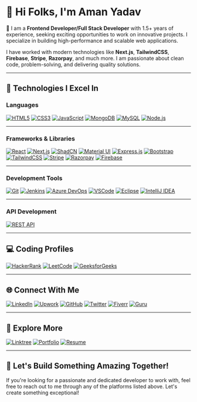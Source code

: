 # 🙋‍ Hi Folks, I'm Aman Yadav

👀 I am a **Frontend Developer/Full Stack Developer** with 1.5+ years of experience, seeking exciting opportunities to work on innovative projects. I specialize in building high-performance and scalable web applications.

I have worked with modern technologies like **Next.js**, **TailwindCSS**, **Firebase**, **Stripe**, **Razorpay**, and much more. I am passionate about clean code, problem-solving, and delivering quality solutions.

---

## 🚀 Technologies I Excel In

### **Languages**  
[![HTML5](https://img.shields.io/badge/HTML5-%23E34F26.svg?style=for-the-badge&logo=html5&logoColor=white)](https://html.com/) [![CSS3](https://img.shields.io/badge/CSS3-%231572B6.svg?style=for-the-badge&logo=css3&logoColor=white)](https://www.w3schools.com/css/) [![JavaScript](https://img.shields.io/badge/JavaScript-F7DF1E?style=for-the-badge&logo=javascript&logoColor=black)](https://www.javascript.com/) [![MongoDB](https://img.shields.io/badge/MongoDB-darkgreen?style=for-the-badge&logo=mongodb&logoColor=white)](https://www.mongodb.com/en/) [![MySQL](https://img.shields.io/badge/MySQL-52b5f7.svg?style=for-the-badge&logo=mysql&logoColor=white)](https://www.mysql.com/) [![Node.js](https://img.shields.io/badge/Node.js-339933?style=for-the-badge&logo=nodedotjs&logoColor=white)](https://nodejs.org/en/)

---

### **Frameworks & Libraries**  
[![React](https://img.shields.io/badge/React-lavender?style=for-the-badge&logo=react&logoColor=black)](https://react.dev/) [![Next.js](https://img.shields.io/badge/Next.js-000000?style=for-the-badge&logo=nextdotjs&logoColor=white)](https://nextjs.org/) [![ShadCN](https://img.shields.io/badge/ShadCN-ff3d00?style=for-the-badge&logo=shadcn&logoColor=white)](https://shadcn.dev/) [![Material UI](https://img.shields.io/badge/Material_UI-007FFF?style=for-the-badge&logo=mui&logoColor=white)](https://mui.com/) [![Express.js](https://img.shields.io/badge/Express.js-000000?style=for-the-badge&logo=express&logoColor=white)](https://expressjs.com/) [![Bootstrap](https://img.shields.io/badge/Bootstrap-563D7C?style=for-the-badge&logo=bootstrap&logoColor=white)](https://getbootstrap.com/) [![TailwindCSS](https://img.shields.io/badge/Tailwind_CSS-38B2AC?style=for-the-badge&logo=tailwind-css&logoColor=white)](https://tailwindcss.com/) [![Stripe](https://img.shields.io/badge/Stripe-008CDD?style=for-the-badge&logo=stripe&logoColor=white)](https://stripe.com/) [![Razorpay](https://img.shields.io/badge/Razorpay-3d69e4?style=for-the-badge&logo=razorpay&logoColor=white)](https://razorpay.com/) [![Firebase](https://img.shields.io/badge/Firebase-FFCA28?style=for-the-badge&logo=firebase&logoColor=black)](https://firebase.google.com/)

---

### **Development Tools**  
[![Git](https://img.shields.io/badge/git-%23F05033.svg?style=for-the-badge&logo=git&logoColor=white)](https://github.com/) [![Jenkins](https://img.shields.io/badge/Jenkins-263238?style=for-the-badge&logo=jenkins&logoColor=white)](https://www.jenkins.io/) [![Azure DevOps](https://img.shields.io/badge/Azure_DevOps-0078D4?style=for-the-badge&logo=azuredevops&logoColor=white)](https://azure.microsoft.com/en-us/services/devops/) [![VSCode](https://img.shields.io/badge/VSCode-0078D4?style=for-the-badge&logo=visual%20studio%20code&logoColor=white)](https://code.visualstudio.com/) [![Eclipse](https://img.shields.io/badge/Eclipse-2C2255?style=for-the-badge&logo=eclipse&logoColor=white)](https://www.eclipse.org/) [![IntelliJ IDEA](https://img.shields.io/badge/IntelliJIDEA-E6007A.svg?style=for-the-badge&logo=intellij-idea&logoColor=white)](https://www.jetbrains.com/idea/)

---

### **API Development**  
[![REST API](https://img.shields.io/badge/REST_API-25D366?style=for-the-badge&logo=api&logoColor=white)](https://en.wikipedia.org/wiki/Representational_state_transfer)

---

## 💻 Coding Profiles  
[![HackerRank](https://img.shields.io/badge/-Hackerrank-crimson?style=for-the-badge&logo=HackerRank&logoColor=white)](https://www.hackerrank.com/am4n_yadav) [![LeetCode](https://img.shields.io/badge/-LeetCode-FFA116?style=for-the-badge&logo=LeetCode&logoColor=black)](https://leetcode.com/user7304xd/) [![GeeksforGeeks](https://img.shields.io/badge/GeeksforGeeks-298D46?style=for-the-badge&logo=geeksforgeeks&logoColor=white)](https://auth.geeksforgeeks.org/user/amxny05wx)

---

## 🌐 Connect With Me  
[![LinkedIn](https://img.shields.io/badge/LinkedIn-blue?style=for-the-badge&logo=linkedin&logoColor=white)](https://www.linkedin.com/in/aman-yadav-ay/) [![Upwork](https://img.shields.io/badge/UpWork-bluegreen?style=for-the-badge&logo=Upwork&logoColor=white)](https://www.upwork.com/freelancers/~0127d88fbd1962473b) [![GitHub](https://img.shields.io/badge/github-brown.svg?style=for-the-badge&logo=github&logoColor=white)](https://github.com/Aman-Yadav-1) [![Twitter](https://img.shields.io/badge/Twitter-blue?style=for-the-badge&logo=twitter&logoColor=white)](https://www.twitter.com/amanyadav_ay69/) [![Fiverr](https://img.shields.io/badge/Fiverr-1DBF73?style=for-the-badge&logo=fiverr&logoColor=white)](https://www.fiverr.com/users/amxnyadav) [![Guru](https://img.shields.io/badge/Guru-232F3E?style=for-the-badge&logo=guru&logoColor=white)](https://www.guru.com/freelancers/aman-yadav-ay)

---

## 🔗 Explore More  
[![Linktree](https://img.shields.io/badge/linktree-purple?style=for-the-badge&logo=linktree&logoColor=white)](https://linktr.ee/amxn.yadav) [![Portfolio](https://img.shields.io/badge/Portfolio-000000?style=for-the-badge&logo=About.me&logoColor=white)](https://aman-yadav.vercel.app/) [![Resume](https://img.shields.io/badge/Resume-white.svg?style=for-the-badge&logo=LibreOffice&logoColor=black)](https://tinyurl.com/c657dxby)

---

## 🚀 Let's Build Something Amazing Together!

If you're looking for a passionate and dedicated developer to work with, feel free to reach out to me through any of the platforms listed above. Let's create something exceptional!
